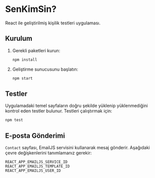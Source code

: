 # SenKimSin?

React ile geliştirilmiş kişilik testleri uygulaması.

## Kurulum
1. Gerekli paketleri kurun:
   ```bash
   npm install
   ```
2. Geliştirme sunucusunu başlatın:
   ```bash
   npm start
   ```

## Testler
Uygulamadaki temel sayfaların doğru şekilde yüklenip yüklenmediğini kontrol eden testler bulunur.
Testleri çalıştırmak için:

```bash
npm test
```

## E-posta Gönderimi
`Contact` sayfası, EmailJS servisini kullanarak mesaj gönderir. Aşağıdaki çevre değişkenlerini tanımlamanız gerekir:

```
REACT_APP_EMAILJS_SERVICE_ID
REACT_APP_EMAILJS_TEMPLATE_ID
REACT_APP_EMAILJS_USER_ID
```
